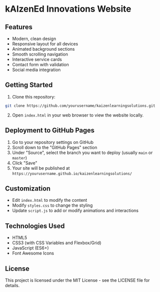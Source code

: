 # kAIzenEd Innovations Website


## Features

- Modern, clean design
- Responsive layout for all devices
- Animated background sections
- Smooth scrolling navigation
- Interactive service cards
- Contact form with validation
- Social media integration

## Getting Started

1. Clone this repository:
```bash
git clone https://github.com/yourusername/kaizenlearningsolutions.git
```

2. Open `index.html` in your web browser to view the website locally.

## Deployment to GitHub Pages

1. Go to your repository settings on GitHub
2. Scroll down to the "GitHub Pages" section
3. Under "Source", select the branch you want to deploy (usually `main` or `master`)
4. Click "Save"
5. Your site will be published at `https://yourusername.github.io/kaizenlearningsolutions/`

## Customization

- Edit `index.html` to modify the content
- Modify `styles.css` to change the styling
- Update `script.js` to add or modify animations and interactions

## Technologies Used

- HTML5
- CSS3 (with CSS Variables and Flexbox/Grid)
- JavaScript (ES6+)
- Font Awesome Icons

## License

This project is licensed under the MIT License - see the LICENSE file for details. 
